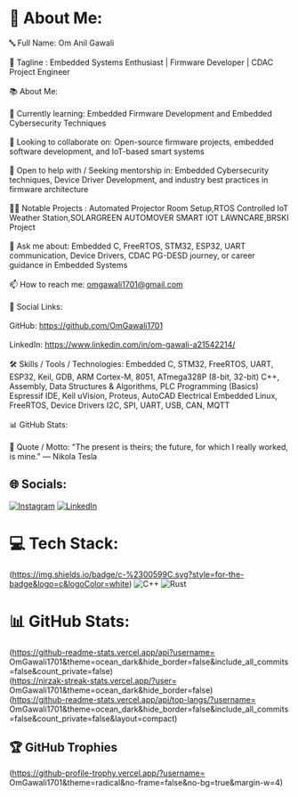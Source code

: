 # 💫 About Me:
🔤 Full Name: Om Anil Gawali<br><br>🔖 Tagline : Embedded Systems Enthusiast | Firmware Developer | CDAC Project Engineer<br><br>📚 About Me:<br><br>🌱 Currently learning: Embedded Firmware Development and Embedded Cybersecurity Techniques<br><br>👯 Looking to collaborate on: Open-source firmware projects, embedded software development, and IoT-based smart systems<br><br>🤝 Open to help with / Seeking mentorship in: Embedded Cybersecurity techniques, Device Driver Development, and industry best practices in firmware architecture<br><br>👨‍💻 Notable Projects : Automated Projector Room Setup,RTOS Controlled IoT Weather Station,SOLARGREEN AUTOMOVER SMART IOT LAWNCARE,BRSKI Project<br><br>💬 Ask me about: Embedded C, FreeRTOS, STM32, ESP32, UART communication, Device Drivers, CDAC PG-DESD journey, or career guidance in Embedded Systems<br><br>📫 How to reach me: omgawali1701@gmail.com<br><br>🔗 Social Links:<br><br>GitHub: https://github.com/OmGawali1701<br><br>LinkedIn: https://www.linkedin.com/in/om-gawali-a21542214/<br><br>🛠️ Skills / Tools / Technologies: Embedded C, STM32, FreeRTOS, UART, ESP32, Keil, GDB, ARM Cortex-M, 8051, ATmega328P (8-bit, 32-bit) C++, Assembly, Data Structures & Algorithms, PLC Programming (Basics) Espressif IDE, Keil uVision, Proteus, AutoCAD Electrical Embedded Linux, FreeRTOS, Device Drivers I2C, SPI, UART, USB, CAN, MQTT<br><br>📊 GitHub Stats:<br><br>💬 Quote / Motto: "The present is theirs; the future, for which I really worked, is mine." — Nikola Tesla


## 🌐 Socials:
[![Instagram](https://img.shields.io/badge/Instagram-%23E4405F.svg?logo=Instagram&logoColor=white)](https://instagram.com/0m.Gawali) [![LinkedIn](https://img.shields.io/badge/LinkedIn-%230077B5.svg?logo=linkedin&logoColor=white)](https://linkedin.com/in/Om_Gawali) 

# 💻 Tech Stack:
(https://img.shields.io/badge/c-%2300599C.svg?style=for-the-badge&logo=c&logoColor=white) ![C++](https://img.shields.io/badge/c++-%2300599C.svg?style=for-the-badge&logo=c%2B%2B&logoColor=white) ![Rust](https://img.shields.io/badge/rust-%23000000.svg?style=for-the-badge&logo=rust&logoColor=white)
# 📊 GitHub Stats:
(https://github-readme-stats.vercel.app/api?username= OmGawali1701&theme=ocean_dark&hide_border=false&include_all_commits=false&count_private=false)<br/>
(https://nirzak-streak-stats.vercel.app/?user= OmGawali1701&theme=ocean_dark&hide_border=false)<br/>
(https://github-readme-stats.vercel.app/api/top-langs/?username= OmGawali1701&theme=ocean_dark&hide_border=false&include_all_commits=false&count_private=false&layout=compact)

## 🏆 GitHub Trophies
(https://github-profile-trophy.vercel.app/?username= OmGawali1701&theme=radical&no-frame=false&no-bg=true&margin-w=4)


<!-- Proudly created with GPRM ( https://gprm.itsvg.in ) -->

